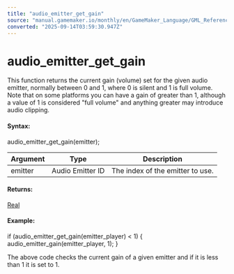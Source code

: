 ```yaml
---
title: "audio_emitter_get_gain"
source: "manual.gamemaker.io/monthly/en/GameMaker_Language/GML_Reference/Asset_Management/Audio/Audio_Emitters/audio_emitter_get_gain.htm"
converted: "2025-09-14T03:59:30.947Z"
---
```


# audio\_emitter\_get\_gain

This function returns the current gain (volume) set for the given audio emitter, normally between 0 and 1, where 0 is silent and 1 is full volume. Note that on some platforms you can have a gain of greater than 1, although a value of 1 is considered "full volume" and anything greater may introduce audio clipping.

#### Syntax:

audio\_emitter\_get\_gain(emitter);

| Argument | Type | Description |
| --- | --- | --- |
| emitter | Audio Emitter ID | The index of the emitter to use. |

#### Returns:

[Real](../../../../GML_Overview/Data_Types.md)

#### Example:

if (audio\_emitter\_get\_gain(emitter\_player) < 1)
{
    audio\_emitter\_gain(emitter\_player, 1);
}

The above code checks the current gain of a given emitter and if it is less than 1 it is set to 1.